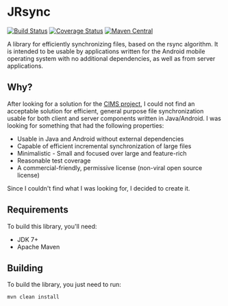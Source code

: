 # JRsync

[![Build Status](https://travis-ci.org/batkinson/jrsync.svg?branch=master)](https://travis-ci.org/batkinson/jrsync)
[![Coverage Status](https://coveralls.io/repos/batkinson/JRsync/badge.svg?branch=master&service=github)](https://coveralls.io/github/batkinson/JRsync?branch=master)
[![Maven Central](https://maven-badges.herokuapp.com/maven-central/com.github.batkinson/jrsync/badge.svg?style=flat)](http://mvnrepository.com/artifact/com.github.batkinson/jrsync)

A library for efficiently synchronizing files, based on the rsync algorithm. It
is intended to be usable by applications written for the Android mobile
operating system with no additional dependencies, as well as from server
applications.

## Why?

After looking for a solution for the
[CIMS project](http://cims-bioko.github.io/),
I could not find an acceptable solution for efficient, general purpose file
synchronization usable for both client and server components written in
Java/Android. I was looking for something that had the following properties:

  * Usable in Java and Android without external dependencies
  * Capable of efficient incremental synchronization of large files
  * Minimalistic - Small and focused over large and feature-rich
  * Reasonable test coverage
  * A commercial-friendly, permissive license (non-viral open source license)

Since I couldn't find what I was looking for, I decided to create it.

## Requirements

To build this library, you'll need:

  * JDK 7+
  * Apache Maven

## Building

To build the library, you just need to run:

```
mvn clean install
```
